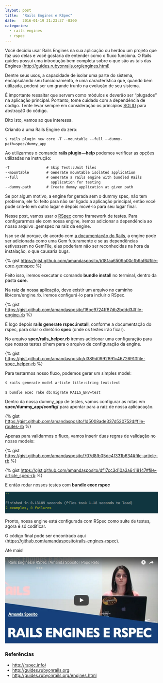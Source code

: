 ```yaml
---
layout: post
title:  "Rails Engines e RSpec"
date:   2016-01-19 21:23:37 -0300
categories:
  - rails engines
  - rspec
---
```

Você decidiu usar Rails Engines na sua aplicação ou herdou um projeto que faz uso delas e você gostaria de entender como o fluxo funciona. O Rails guides possui uma introdução bem completa sobre o que são as tais das Engines [(http://guides.rubyonrails.org/engines.html)](http://guides.rubyonrails.org/engines.html)

Dentre seus usos, a capacidade de isolar uma parte do sistema, encapsulando seu funcionamento, é uma característica que, quando bem utilizada, poderá ser um grande trunfo na evolução de seu sistema.

É importante ressaltar que servem como módulos e deverão ser “plugados” na aplicação principal. Portanto, tome cuidado com a dependência de código. Tente levar sempre em consideração os princípios [SOLID](https://en.wikipedia.org/wiki/SOLID_%28object-oriented_design%29) para abstraçã0 do código.

Dito isto, vamos ao que interessa.

Criando a uma Rails Engine do zero:

```
$ rails plugin new core -T --mountable --full --dummy-path=spec/dummy_app
```

Ao utilizarmos o comando **rails plugin —help** podemos verificar as opções utilizadas na instrução:

```
-T                 # Skip Test::Unit files
--mountable        # Generate mountable isolated application
--full             # Generate a rails engine with bundled Rails
                     application for testing
--dummy-path       # Create dummy application at given path
```

Se por algum motivo, a engine for gerada sem o dummy spec, não tem problema, ele foi feito para não ser ligado a aplicação principal, então você pode criá-lo em outro lugar e depois movê-lo para seu lugar final.

Nesse post, vamos usar o [RSpec](http://rspec.info/) como framework de testes. Para configurarmos ele com nossa engine, iremos adicionar a dependência ao nosso arquivo .gemspec na raiz da engine.

Isso se dá porque, de acordo com [a documentação do Rails](http://guides.rubyonrails.org/engines.html#other-gem-dependencies), a engine pode ser adicionada como uma Gem futuramente e se as dependências estivessem no GemFile, elas poderiam não ser reconhecidas na hora da instalação, o que causaria bugs.

{% gist https://gist.github.com/amandasposito/b181aa6509a00cfb9af6#file-core-gemspec %}

Feito isso, iremos executar o comando **bundle install** no terminal, dentro da pasta **core**.

Na raiz da nossa aplicação, deve existir um arquivo no caminho lib/core/engine.rb. Iremos configurá-lo para incluir o RSpec.

{% gist https://gist.github.com/amandasposito/16be9724ff87db2bddd3#file-engine-rb %}

E logo depois **rails generate rspec:install**, conforme a documentação do rspec, para criar o diretório **spec** (onde os testes irão ficar).

No arquivo **spec/rails_helper.rb** iremos adicionar uma configuração para que nossos testes olhem para o arquivo de configuração da engine.

{% gist https://gist.github.com/amandasposito/d389d0992891c4672691#file-spec_helper-rb %}

Para testarmos nosso fluxo, podemos gerar um simples model:

```
$ rails generate model article title:string text:text

$ bundle exec rake db:migrate RAILS_ENV=test
```

Dentro da nossa dummy\_app de testes, vamos configurar as rotas em **spec/dummy_app/config/** para apontar para a raíz de nossa aplicacação.

{% gist https://gist.github.com/amandasposito/1d5008ade337d530752d#file-routes-rb %}

Apenas para validarmos o fluxo, vamos inserir duas regras de validação no nosso modelo:

{% gist https://gist.github.com/amandasposito/707d8fb05dc4f331b634#file-article-rb %}

{% gist https://gist.github.com/amandasposito/df17cc3d10a3a6418147#file-article_spec-rb %}

E então rodar nossos testes com **bundle exec rspec**

![Nosso resultado final deverá ser assim](/assets/images/rspec-engine-tests.png)

Pronto, nossa engine está configurada com RSpec como suíte de testes, agora é só codificar.

O código final pode ser encontrado aqui [(https://github.com/amandasposito/rails-engines-rspec)](https://github.com/amandasposito/rails-engines-rspec).

Até mais!

[![Papo reto - rails engines](/assets/images/placeholder-engines.png)](https://www.youtube.com/watch?v=Jk1D759_epo)

### Referências

* http://rspec.info/
* http://guides.rubyonrails.org
* http://guides.rubyonrails.org/engines.html
